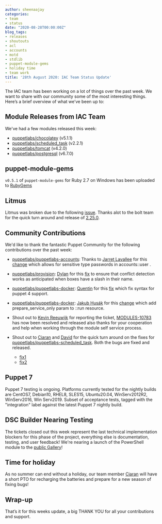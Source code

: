 ```yaml
---
author: sheenaajay
categories:
- team
- status
date: "2020-08-28T00:00:00Z"
blog_tags:
- releases
- shoutouts
- acl
- accounts
- motd
- stdlib
- puppet-module-gems
- holiday time
- team work
title: '28th August 2020: IAC Team Status Update'
---
```


The IAC team has been working on a lot of things over the past week.
We want to share with our community some of the most interesting things.
Here’s a brief overview of what we’ve been up to:

## Module Releases from IAC Team
We've had a few modules released this week:
- [puppetlabs/chocolatey](https://github.com/puppetlabs/puppetlabs-chocolatey) (v5.1.1)
- [puppetlabs/scheduled_task](https://github.com/puppetlabs/puppetlabs-scheduled_task) (v2.2.1)
- [puppetlabs/tomcat](https://github.com/puppetlabs/puppetlabs-tomcat) (v4.2.0)
- [puppetlabs/postgresql](https://github.com/puppetlabs/puppetlabs-postgresql) (v6.7.0)

## puppet-module-gems
 `v0.5.1` of `puppet-module-gems` for Ruby 2.7 on Windows has been uploaded to [RubyGems](https://rubygems.org/)

## Litmus
Litmus was broken due to the following [issue](https://github.com/puppetlabs/bolt/issues/2117).
Thanks alot to the bolt team for the quick turn around and release of [2.25.0](https://rubygems.org/gems/bolt).

## Community Contributions
We'd like to thank the fantastic Puppet Community for the following contributions over the past week:

- [puppetlabs/puppetlabs-accounts](https://github.com/puppetlabs/puppetlabs-accounts): Thanks to [Jarret Lavallee][jarretlavallee] for this [change](https://github.com/puppetlabs/puppetlabs-accounts/pull/333) which allows for sensitive type passwords in accounts::user .
- [puppetlabs/provision](https://github.com/puppetlabs/provision): [Dylan][dylanratcliffe] for this [fix](https://github.com/puppetlabs/provision/pull/94) to ensure that conflict detection works as anticipated when boxes have a slash in their name.
- [puppetlabs/puppetlabs-docker](https://github.com/puppetlabs/puppetlabs-docker): [Quentin][quentins] for this [fix](https://github.com/puppetlabs/puppetlabs-docker/pull/653) which fix syntax for puppet 4 support.
- [puppetlabs/puppetlabs-docker](https://github.com/puppetlabs/puppetlabs-docker): [Jakub Husák][koubas] for this [change](https://github.com/puppetlabs/puppetlabs-docker/pull/653) which add prepare_service_only param to ::run resource.

- Shout out to [Kevin Reeuwijk][kreeuwijk] for reporting the ticket, [MODULES-10783](https://tickets.puppetlabs.com/browse/MODULES-10783) has now been resolved and released also thanks for your cooperation and help when working through the module self service process.

- Shout out to [Ciaran][sanfrancrisko] and [David][david22swan] for the quick turn around on the fixes for [puppetlabs/puppetlabs-scheduled_task](https://github.com/puppetlabs/puppetlabs-scheduled_task). Both the bugs are fixed and released.
  - [fix1](https://github.com/puppetlabs/puppetlabs-scheduled_task/pull/161)
  - [fix2](https://github.com/puppetlabs/puppetlabs-scheduled_task/pull/158)

## Puppet 7
Puppet 7 testing is ongoing. Platforms currently tested for the nightly builds are CentOS7, Debian10, RHEL8, SLES15, Ubuntu20.04, WinServ2012R2, WinServ2016, Win Serv2019. Subset of acceptance tests, tagged with the "integration" label against the latest Puppet 7 nightly build.

## DSC Builder Nearing Testing
The tickets closed out this week represent the last technical implementation blockers for this phase of the project, everything else is documentation, testing, and user feedback! We're nearing a launch of the PowerShell module to the [public Gallery](https://powershellgallery.com)!

## Time for holiday
As no summer can end without a holiday, our team member [Ciaran][sanfrancrisko] will have a short PTO for recharging the batteries and prepare for a new season of fixing bugs!

## Wrap-up
That’s it for this weeks update, a big THANK YOU for all your contributions and support.

[dylanratcliffe]:             https://github.com/dylanratcliffe
[jarretlavallee]:             https://github.com/jarretlavallee
[kreeuwijk]:                  https://github.com/kreeuwijk
[sanfrancrisko]:              https://github.com/sanfrancrisko
[david22swan]:                https://github.com/david22swan
[carabasdaniel]:              https://github.com/carabasdaniel
[quentins]:                   https://github.com/quentins
[koubas]:                     https://github.com/koubas
